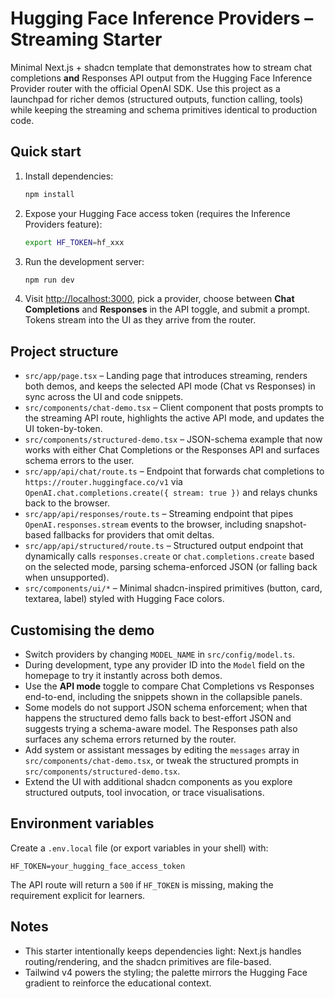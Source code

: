 # Hugging Face Inference Providers – Streaming Starter

Minimal Next.js + shadcn template that demonstrates how to stream chat completions **and** Responses API output from the Hugging Face Inference Provider router with the official OpenAI SDK. Use this project as a launchpad for richer demos (structured outputs, function calling, tools) while keeping the streaming and schema primitives identical to production code.

## Quick start

1. Install dependencies:
   ```bash
   npm install
   ```
2. Expose your Hugging Face access token (requires the Inference Providers feature):
   ```bash
   export HF_TOKEN=hf_xxx
   ```
3. Run the development server:
   ```bash
   npm run dev
   ```
4. Visit [http://localhost:3000](http://localhost:3000), pick a provider, choose between **Chat Completions** and **Responses** in the API toggle, and submit a prompt. Tokens stream into the UI as they arrive from the router.

## Project structure

- `src/app/page.tsx` – Landing page that introduces streaming, renders both demos, and keeps the selected API mode (Chat vs Responses) in sync across the UI and code snippets.
- `src/components/chat-demo.tsx` – Client component that posts prompts to the streaming API route, highlights the active API mode, and updates the UI token-by-token.
- `src/components/structured-demo.tsx` – JSON-schema example that now works with either Chat Completions or the Responses API and surfaces schema errors to the user.
- `src/app/api/chat/route.ts` – Endpoint that forwards chat completions to `https://router.huggingface.co/v1` via `OpenAI.chat.completions.create({ stream: true })` and relays chunks back to the browser.
- `src/app/api/responses/route.ts` – Streaming endpoint that pipes `OpenAI.responses.stream` events to the browser, including snapshot-based fallbacks for providers that omit deltas.
- `src/app/api/structured/route.ts` – Structured output endpoint that dynamically calls `responses.create` or `chat.completions.create` based on the selected mode, parsing schema-enforced JSON (or falling back when unsupported).
- `src/components/ui/*` – Minimal shadcn-inspired primitives (button, card, textarea, label) styled with Hugging Face colors.

## Customising the demo

- Switch providers by changing `MODEL_NAME` in `src/config/model.ts`.
- During development, type any provider ID into the `Model` field on the homepage to try it instantly across both demos.
- Use the **API mode** toggle to compare Chat Completions vs Responses end-to-end, including the snippets shown in the collapsible panels.
- Some models do not support JSON schema enforcement; when that happens the structured demo falls back to best-effort JSON and suggests trying a schema-aware model. The Responses path also surfaces any schema errors returned by the router.
- Add system or assistant messages by editing the `messages` array in `src/components/chat-demo.tsx`, or tweak the structured prompts in `src/components/structured-demo.tsx`.
- Extend the UI with additional shadcn components as you explore structured outputs, tool invocation, or trace visualisations.

## Environment variables

Create a `.env.local` file (or export variables in your shell) with:

```
HF_TOKEN=your_hugging_face_access_token
```

The API route will return a `500` if `HF_TOKEN` is missing, making the requirement explicit for learners.

## Notes

- This starter intentionally keeps dependencies light: Next.js handles routing/rendering, and the shadcn primitives are file-based.
- Tailwind v4 powers the styling; the palette mirrors the Hugging Face gradient to reinforce the educational context.
